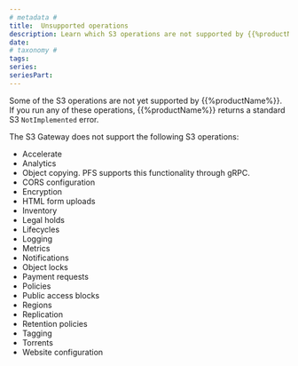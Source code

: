 ```yaml
---
# metadata # 
title:  Unsupported operations
description: Learn which S3 operations are not supported by {{%productName%}}. 
date: 
# taxonomy #
tags: 
series:
seriesPart:
--- 
```


Some of the S3 operations are not yet supported by {{%productName%}}.
If you run any of these operations, {{%productName%}} returns a standard
S3 `NotImplemented` error.

The S3 Gateway does not support the following S3 operations:

* Accelerate
* Analytics
* Object copying. PFS supports this functionality through gRPC.
* CORS configuration
* Encryption
* HTML form uploads
* Inventory
* Legal holds
* Lifecycles
* Logging
* Metrics
* Notifications
* Object locks
* Payment requests
* Policies
* Public access blocks
* Regions
* Replication
* Retention policies
* Tagging
* Torrents
* Website configuration
